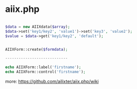 # aiix.php #

```php

$data = new AIIXdata($array);
$data->set('key1/key2', 'value1')->set('key3', 'value2');
$value = $data->get('key1/key2', 'default');

```

```php

AIIXForm::create($formdata);

----------------------------

echo AIIXForm::label('firstname');
echo AIIXForm::control('firstname');

```

more: https://github.com/ailixter/aiix.php/wiki